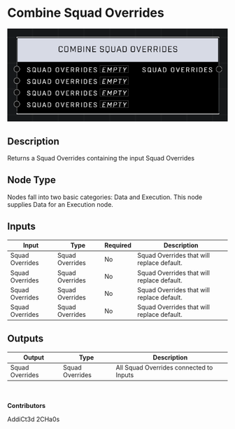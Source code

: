 # Combine Squad Overrides
![alt text](combine-squad-overrides.png)
## Description
Returns a Squad Overrides containing the input Squad Overrides

## Node Type
Nodes fall into two basic categories: Data and Execution. This node supplies Data for an Execution node.

## Inputs
| Input            | Type             | Required | Description												    |
|------------------|------------------|----------|--------------------------------------------------------------|
| Squad Overrides | Squad Overrides | No | Squad Overrides that will replace default.  |
| Squad Overrides | Squad Overrides | No | Squad Overrides that will replace default.  |
| Squad Overrides | Squad Overrides | No | Squad Overrides that will replace default.  |
| Squad Overrides | Squad Overrides | No | Squad Overrides that will replace default.  |

## Outputs
| Output           | Type             | Description												     |
|------------------|------------------|--------------------------------------------------------------|
| Squad Overrides | Squad Overrides | All Squad Overrides connected to Inputs |

\
\
**Contributors**

AddiCt3d 2CHa0s